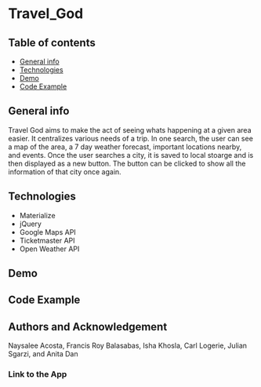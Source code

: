 # Travel_God
## Table of contents
* [General info](#general-info)
* [Technologies](#technologies)
* [Demo](#demo)
* [Code Example](#code-example)

## General info
Travel God aims to make the act of seeing whats happening at a given area easier. It centralizes various needs of a trip. In one search, the user can see a map of the area, a 7 day weather forecast, important locations nearby, and events. Once the user searches a city, it is saved to local stoarge and is then displayed as a new button. The button can be clicked to show all the information of that city once again. 


## Technologies
- Materialize
- jQuery
- Google Maps API
- Ticketmaster API
- Open Weather API 

## Demo


## Code Example

 ## Authors and Acknowledgement
Naysalee Acosta, Francis Roy Balasabas, Isha Khosla, Carl Logerie, Julian Sgarzi, and Anita Dan

### Link to the App

